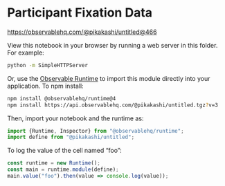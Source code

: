 # Participant Fixation Data

https://observablehq.com/@pikakashi/untitled@466

View this notebook in your browser by running a web server in this folder. For
example:

~~~sh
python -m SimpleHTTPServer
~~~

Or, use the [Observable Runtime](https://github.com/observablehq/runtime) to
import this module directly into your application. To npm install:

~~~sh
npm install @observablehq/runtime@4
npm install https://api.observablehq.com/@pikakashi/untitled.tgz?v=3
~~~

Then, import your notebook and the runtime as:

~~~js
import {Runtime, Inspector} from "@observablehq/runtime";
import define from "@pikakashi/untitled";
~~~

To log the value of the cell named “foo”:

~~~js
const runtime = new Runtime();
const main = runtime.module(define);
main.value("foo").then(value => console.log(value));
~~~
